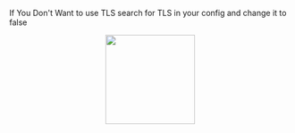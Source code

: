
<p1 align="center"/>If You Don't Want to use TLS search for TLS in your config and change it to false</p1>
<p align="center">
  <picture>
      <source media="(prefers-color-scheme: dark)" srcset="https://raw.githubusercontent.com/Dreamacro/clash/master/docs/logo.png">
      <img width="160" height="160" src="https://raw.githubusercontent.com/Dreamacro/clash/master/docs/logo.png">
    </picture>
  </a>
</p>
